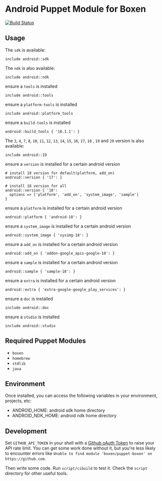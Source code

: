 # Android Puppet Module for Boxen

[![Build Status](https://travis-ci.org/boxen/puppet-android.svg?branch=master)](https://travis-ci.org/boxen/puppet-android)

## Usage

The `sdk` is available:
```puppet
include android::sdk
```

The `ndk` is also available:
```puppet
include android::ndk
```

ensure a `tools` is installed
```puppet
include android::tools
```

ensure a `platform-tools` is installed
```puppet
include android::platform_tools
```

ensure a `build-tools` is installed
```puppet
android::build_tools { '18.1.1': }
```

The `3`, `4`, `7`, `8`, `10`, `11`, `12`, `13`, `14`, `15`, `16`, `17`, `18` , `19` and `20` version is also available:
```puppet
include android::19
```

ensure a `version` is installed for a certain android version
```puppet
# install 18 version for default(platform, add_on)
android::version { '17': }

# install 18 version for all
android::version { '18':
  options => ['platform', 'add_on', 'system_image', 'sample']
}
```

ensure a `platform` is installed for a certain android version
```puppet
android::platform { 'android-18': }
```

ensure a `system_image` is installed for a certain android version
```puppet
android::system_image { 'sysimg-18': }
```

ensure a `add_on` is installed for a certain android version
```puppet
android::add_on { 'addon-google_apis-google-18': }
```

ensure a `sample` is installed for a certain android version
```puppet
android::sample { 'sample-18': }
```

ensure a `extra` is installed for a certain android version
```puppet
android::extra { 'extra-google-google_play_services': }
```

ensure a `doc` is installed
```puppet
include android::doc
```

ensure a `studio` is installed
```puppet
include android::studio
```

## Required Puppet Modules

* `boxen`
* `homebrew`
* `stdlib`
* `java`

## Environment

Once installed, you can access the following variables in your environment, projects, etc:

* ANDROID_HOME: android sdk home directory
* ANDROID_NDK_HOME: android ndk home directory

## Development

Set `GITHUB_API_TOKEN` in your shell with a [Github oAuth Token](https://help.github.com/articles/creating-an-oauth-token-for-command-line-use) to raise your API rate limit. You can get some work done without it, but you're less likely to encounter errors like `Unable to find module 'boxen/puppet-boxen' on https://github.com`.

Then write some code. Run `script/cibuild` to test it. Check the `script`
directory for other useful tools.
